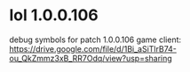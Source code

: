# lol 1.0.0.106
debug symbols for patch 1.0.0.106
game client: https://drive.google.com/file/d/1Bi_aSiTlrB74-ou_QkZmmz3xB_RR7Odq/view?usp=sharing

